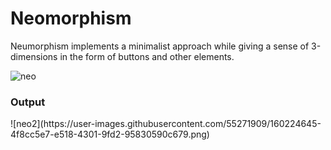 # Neomorphism

Neumorphism implements a minimalist approach while giving a sense of 3-dimensions in the form of buttons and other elements.

![neo](https://user-images.githubusercontent.com/55271909/160224347-bf6d48e6-da2c-47a8-bc4e-9d171bddc3b8.png)


<h3>Output</h3>
![neo2](https://user-images.githubusercontent.com/55271909/160224645-4f8cc5e7-e518-4301-9fd2-95830590c679.png)

